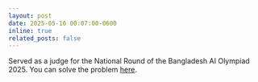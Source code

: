 ```yaml
---
layout: post
date: 2025-05-16 00:07:00-0600
inline: true
related_posts: false
---
```


Served as a judge for the National Round of the Bangladesh AI Olympiad 2025. You can solve the problem [here](#kaggle_link).
